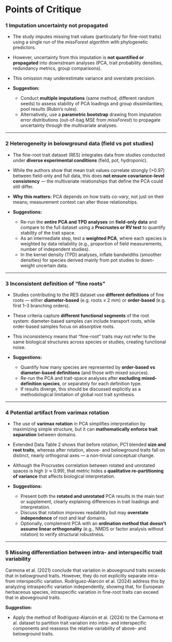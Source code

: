# Points of Critique

### **1 Imputation uncertainty not propagated**

* The study imputes missing trait values (particularly for fine-root traits) using a single run of the *missForest* algorithm with phylogenetic predictors.
* However, uncertainty from this imputation is **not quantified or propagated** into downstream analyses (PCA, trait probability densities, redundancy metrics, group comparisons).
* This omission may underestimate variance and overstate precision.
* **Suggestion:**

  * Conduct **multiple imputations** (same method, different random seeds) to assess stability of PCA loadings and group dissimilarities; pool results (Rubin’s rules).
  * Alternatively, use a **parametric bootstrap** drawing from imputation error distributions (out-of-bag MSE from *missForest*) to propagate uncertainty through the multivariate analyses.

---

### **2 Heterogeneity in belowground data (field vs pot studies)**

* The fine-root trait dataset (RES) integrates data from studies conducted under **diverse experimental conditions** (field, pot, hydroponic).
* While the authors show that mean trait values correlate strongly (>0.97) between field-only and full data, this does **not ensure covariance-level consistency** — the multivariate relationships that define the PCA could still differ.
* **Why this matters:** PCA depends on how traits *co-vary*, not just on their means; measurement context can alter those relationships.
* **Suggestions:**

  * Re-run the **entire PCA and TPD analyses** on **field-only data** and compare to the full dataset using a **Procrustes or RV test** to quantify stability of the trait space.
  * As an intermediate step, test a **weighted PCA**, where each species is weighted by data reliability (e.g., proportion of field measurements, number of independent studies).
  * In the kernel density (TPD) analyses, inflate bandwidths (smoother densities) for species derived mainly from pot studies to down-weight uncertain data.

---

### **3 Inconsistent definition of “fine roots”**

* Studies contributing to the RES dataset use **different definitions** of fine roots — either **diameter-based** (e.g. roots ≤ 2 mm) or **order-based** (e.g. first 1–3 branching orders).
* These criteria capture **different functional segments** of the root system: diameter-based samples can include transport roots, while order-based samples focus on absorptive roots.
* This inconsistency means that “fine-root” traits may not refer to the same biological structures across species or studies, creating functional noise.
* **Suggestions:**

  * Quantify how many species are represented by **order-based vs diameter-based definitions** (and those with mixed sources).
  * Re-run the PCA and trait-space analyses after **excluding mixed-definition species**, or separately for each definition type.
  * If results diverge, this should be discussed explicitly as a methodological limitation of global root trait synthesis.

---

### **4 Potential artifact from varimax rotation**

* The use of **varimax rotation** in PCA simplifies interpretation by maximizing simple structure, but it can **mathematically enforce trait separation** between domains.
* Extended Data Table 2 shows that before rotation, PC1 blended **size and root traits**, whereas after rotation, above- and belowground traits fall on distinct, nearly orthogonal axes — a non-trivial conceptual change.
* Although the Procrustes correlation between rotated and unrotated spaces is high (r ≈ 0.99), that metric hides a **qualitative re-partitioning of variance** that affects biological interpretation.
* **Suggestions:**

  * Present both the **rotated and unrotated** PCA results in the main text or supplement, clearly explaining differences in trait loadings and interpretation.
  * Discuss that rotation improves readability but may **overstate independence** of root and leaf domains.
  * Optionally, complement PCA with an **ordination method that doesn’t assume linear orthogonality** (e.g., NMDS or factor analysis without rotation) to verify structural robustness.

---

### **5 Missing differentiation between intra- and interspecific trait variability**

Carmona et al. (2021) conclude that variation in aboveground traits exceeds that in belowground traits. However, they do not explicitly separate intra- from interspecific variation. Rodríguez-Alarcón et al. (2024) address this by analyzing intraspecific variation independently, showing that, for European herbaceous species, intraspecific variation in fine-root traits can exceed that in aboveground traits.

**Suggestion:**

* Apply the method of Rodríguez-Alarcón et al. (2024) to the Carmona et al. dataset to partition trait variation into intra- and interspecific components and reassess the relative variability of above- and belowground traits.

